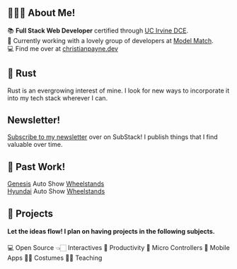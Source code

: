 ## 🙋🏻‍♂️ About Me!
 📚 __Full Stack Web Developer__ certified through [UC Irvine DCE](https://ce.uci.edu/).  
 🚀 Currently working with a lovely group of developers at [Model Match](https://modelmatch.com/).  
 💻 Find me over at [christianpayne.dev](https://www.christianpayne.dev/)  
## 🦀 Rust
 Rust is an evergrowing interest of mine. I look for new ways to incorporate it into my tech stack wherever I can.
## Newsletter!
 [Subscribe to my newsletter](https://christianpayne.substack.com/) over on SubStack! I publish things that I find valuable over time.
## 🏡 Past Work!
 [Genesis](https://www.genesis.com/us/en/genesis.html) Auto Show [Wheelstands](http://www.arts4allmedia.com/#gen-intro) <br/>
 [Hyundai](https://www.hyundaiusa.com/us/en) Auto Show [Wheelstands](http://www.arts4allmedia.com/#hy-intro)
## 💪 Projects
#### Let the ideas flow! I plan on having projects in the following subjects.
 💻 Open Source
 👈🏻 Interactives
 📝 Productivity
 🤖 Micro Controllers
 📱 Mobile Apps
 🧙🏻 Costumes
 👨‍🏫 Teaching
